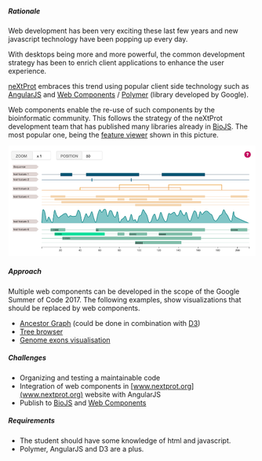 ##### Rationale

Web development has been very exciting these last few years and new javascript technology have been popping up every day.

With desktops being more and more powerful, the common development strategy has been to enrich client applications to enhance the user experience.

[neXtProt](https://www.nextprot.org) embraces this trend using popular client side technology such as [AngularJS](https://angularjs.org/) and [Web Components](https://www.webcomponents.org/) / [Polymer](https://www.polymer-project.org/1.0/) (library developed by Google).

Web components enable the re-use of such components by the bioinformatic community. This follows the strategy of the neXtProt development team that has published many libraries already in [BioJS](https://biojs.net/). The most popular one, being the [feature viewer](https://github.com/calipho-sib/feature-viewer) shown in this picture.

![DotPlot](data/projects/images/feature-viewer.png)

##### Approach

Multiple web components can be developed in the scope of the Google Summer of Code 2017. The following examples, show visualizations that should be replaced by web components.

-	[Ancestor Graph](https://www.nextprot.org/term/TS-0079/parentGraph) (could be done in combination with [D3](https://d3js.org/)\)
-	[Tree browser](https://www.nextprot.org/term/TS-0564/browser)
-	[Genome exons visualisation](https://www.nextprot.org/entry/NX_P52701/exons)

##### Challenges

-	Organizing and testing a maintainable code
-	Integration of web components in [www.nextprot.org](www.nextprot.org) website with AngularJS
-	Publish to [BioJS](https://biojs.net/) and [Web Components](https://www.webcomponents.org/)

##### Requirements

-	The student should have some knowledge of html and javascript.
-	Polymer, AngularJS and D3 are a plus.
